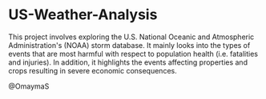 # US-Weather-Analysis
This project involves exploring the U.S. National Oceanic and Atmospheric Administration's (NOAA) storm database. It mainly looks into the types of events that are most harmful with respect to population health (i.e. fatalities and injuries). In addition, it highlights the events affecting properties and crops resulting in severe economic consequences.

@OmaymaS
